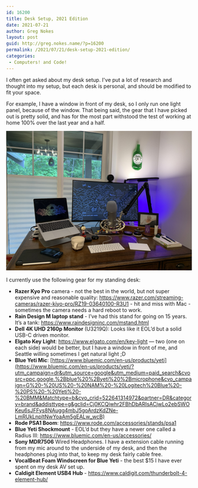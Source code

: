 ```yaml
---
id: 16200
title: Desk Setup, 2021 Edition
date: 2021-07-21
author: Greg Nokes
layout: post
guid: http://greg.nokes.name/?p=16200
permalink: /2021/07/21/desk-setup-2021-edition/
categories:
 - Computers! and Code!
---
```

I often get asked about my desk setup. I've put a lot of research and thought into my setup, but each desk is personal, and should be modified to fit your space. 

For example, I have a window in front of my desk, so I only run one light panel, because of the window. That being said, the gear that I have picked out is pretty solid, and has for the most part withstood the test of working at home 100% over the last year and a half.

![Desk](../wp-content/uploads/2021/07/IMG_0105.jpeg)

I currently use the following gear for my standing desk:

* **Razer Kyo Pro** camera - not the best in the world, but not super expensive and reasonable quality: https://www.razer.com/streaming-cameras/razer-kiyo-pro/RZ19-03640100-R3U1 - hit and miss with Mac - sometimes the camera needs a hard reboot to work.
* **Rain Design M laptop stand** - I’ve had this stand for going on 15 years. It’s a tank: https://www.raindesigninc.com/mstand.html
* **Dell 4K UHD 2160p Monitor** (U3219Q):  Looks like it EOL’d but a solid USB-C driven monitor.
* **Elgato Key Light**: https://www.elgato.com/en/key-light — two (one on each side) would be better, but I have a window in front of me, and Seattle willing sometimes I get natural light ;D
* **Blue Yeti Mic**: [https://www.bluemic.com/en-us/products/yeti](https://www.bluemic.com/en-us/products/yeti/?utm_campaign=dr&utm_source=google&utm_medium=paid_search&cvosrc=ppc.google.%2Bblue%20%2Byeti%20%2Bmicrophone&cvo_campaign=G%20-%20US%20-%20NAM%20-%20Logitech%20Blue%20-%20PS%20-%20Yeti%20-%20BMM&Matchtype=b&cvo_crid=522641314972&partner=DR&category=brand&addisttype=g&gclid=Cj0KCQjwhr2FBhDbARIsACjwLo2ebSWOKeu6sJFFys8NAugg4mbJ5goArdzKdZNe-LmRUkLnpItNwYoaAm5gEALw_wcB)
* **Rode PSA1 Boom**: https://www.rode.com/accessories/stands/psa1
* **Blue Yeti Shockmount** - EOL’d but they have a newer one called a Radius III: https://www.bluemic.com/en-us/accessories/ 
* **Sony MDR7506** Wired Headphones. I have a extension cable running from my mic around to the underside of my desk, and then the headphones plug into that, to keep my desk fairly cable free.
* **VocalBeat Foam Windscreen for Blue Yeti** - the best $15 I have ever spent on my desk AV set up.
* **Caldigit Element USB4 Hub** - https://www.caldigit.com/thunderbolt-4-element-hub/ 


